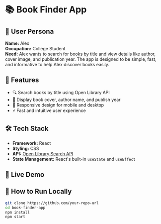 # 📚 Book Finder App

## 👤 User Persona
**Name:** Alex  
**Occupation:** College Student  
**Need:** Alex wants to search for books by title and view details like author, cover image, and publication year. The app is designed to be simple, fast, and informative to help Alex discover books easily.

## 🚀 Features
- 🔍 Search books by title using Open Library API
- 📖 Display book cover, author name, and publish year
- 📱 Responsive design for mobile and desktop
- ⚡ Fast and intuitive user experience

## 🛠️ Tech Stack
- **Framework:** React
- **Styling:** CSS
- **API:** [Open Library Search API](https://openlibrary.org/search.json?title={bookTitle})
- **State Management:** React's built-in `useState` and `useEffect`

## 🔗 Live Demo
[Click here to view the app]:https://codesandbox.io/p/sandbox/new

## 📄 How to Run Locally
```bash
git clone https://github.com/your-repo-url
cd book-finder-app
npm install
npm start
